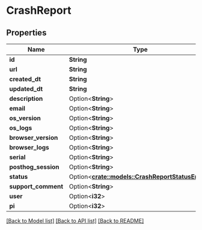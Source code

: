 # CrashReport

## Properties

Name | Type | Description | Notes
------------ | ------------- | ------------- | -------------
**id** | **String** |  | [readonly]
**url** | **String** |  | [readonly]
**created_dt** | **String** |  | [readonly]
**updated_dt** | **String** |  | [readonly]
**description** | Option<**String**> |  | [optional]
**email** | Option<**String**> |  | [optional]
**os_version** | Option<**String**> |  | [optional]
**os_logs** | Option<**String**> |  | [optional]
**browser_version** | Option<**String**> |  | [optional]
**browser_logs** | Option<**String**> |  | [optional]
**serial** | Option<**String**> |  | [optional]
**posthog_session** | Option<**String**> |  | [optional]
**status** | Option<[**crate::models::CrashReportStatusEnum**](CrashReportStatusEnum.md)> |  | [optional]
**support_comment** | Option<**String**> |  | [optional]
**user** | Option<**i32**> |  | [readonly]
**pi** | Option<**i32**> |  | [optional]

[[Back to Model list]](../README.md#documentation-for-models) [[Back to API list]](../README.md#documentation-for-api-endpoints) [[Back to README]](../README.md)



